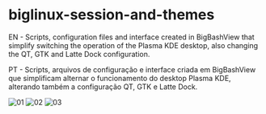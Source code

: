 # biglinux-session-and-themes
 
EN - Scripts, configuration files and interface created in BigBashView that simplify switching the operation of the Plasma KDE desktop, also changing the QT, GTK and Latte Dock configuration.

PT - Scripts, arquivos de configuração e interface criada em BigBashView que simplificam alternar o funcionamento do desktop Plasma KDE, alterando também a configuração QT, GTK e Latte Dock.


![01](https://user-images.githubusercontent.com/6098501/178166770-83f804b1-9f18-4345-ae9e-9697495b38da.jpeg)
![02](https://user-images.githubusercontent.com/6098501/178166771-fc4ba374-1fc2-4d24-a7fb-8b229b78e791.jpeg)
![03](https://user-images.githubusercontent.com/6098501/178166772-31649a9d-d2f0-4658-b569-f3670a83cfb1.jpeg)
